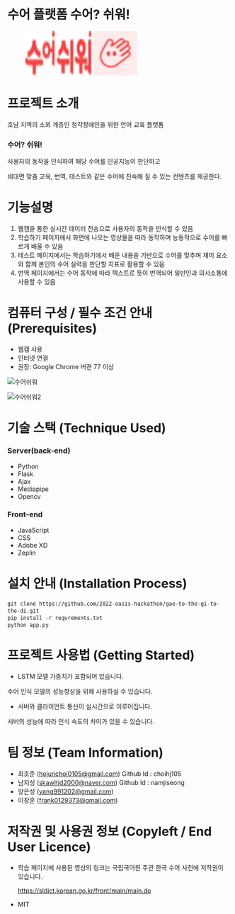 # 수어 플랫폼 수어? 쉬워!

<figure>     
    <img src="./static/images/n_1_bo.png" height="100px"width="150px"
                  style="display:inline">
    <img src="./static/images/n_2_bm.png" height="100px"width="100px"> 
</figure>



# 프로젝트 소개

호남 지역의 소외 계층인 청각장애인을 위한 언어 교육 플랫폼

### 수어? 쉬워!

사용자의 동작을 인식하여 해당 수어를 인공지능이 판단하고

비대면 맞춤 교육, 번역, 테스트와 같은 수어에 친숙해 질 수 있는 컨텐츠를 제공한다.





# 기능설명

1. 웹캠을 통한 실시간 데이터 전송으로 사용자의 동작을 인식할 수 있음
2. 학습하기 페이지에서 화면에 나오는 영상물을 따라 동작하며 능동적으로 수어를 빠르게 배울 수 있음
3. 테스트 페이지에서는 학습하기에서 배운 내용을 기반으로 수어를 맞추며 재미 요소와 함께 본인의 수어 실력을 판단할 지표로 활용할 수 있음
4. 번역 페이지에서는 수어 동작에 따라 텍스트로 뜻이 번역되어 일반인과 의사소통에 사용할 수 있음





# 컴퓨터 구성 / 필수 조건 안내 (Prerequisites)

* 웹캠 사용
* 인터넷 연결
* 권장: Google Chrome 버젼 77 이상


![수어쉬워](https://user-images.githubusercontent.com/71615908/179908478-dec85910-d6bc-4b1e-b2f5-f7367c672035.gif)

![수어쉬워2](https://user-images.githubusercontent.com/71615908/179909858-907742f8-3a08-4f9a-881f-5053316100ab.gif)


# 기술 스택 (Technique Used)

### Server(back-end)

* Python
* Flask
* Ajax
* Mediapipe
* Opencv

### Front-end

* JavaScript
* CSS
* Adobe XD
* Zeplin





# 설치 안내 (Installation Process)

```
git clone https://github.com/2022-oasis-hackathon/gae-to-the-gi-to-the-di.git
pip install -r requrements.txt
python app.py
```





# 프로젝트 사용법 (Getting Started)

* LSTM 모델 가중치가 포함되어 있습니다.

수어 인식 모델의 성능향상을 위해 사용하실 수 있습니다.

* 서버와 클라이언트 통신이 실시간으로 이루어집니다.

서버의 성능에 따라 인식 속도의 차이가 있을 수 있습니다.





# 팀 정보 (Team Information)

* 최호준 (hojunchoi0105@gmail.com) Github Id : choihj105
* 남지성 (skawltjd2000@naver.com) Github Id : namjiseong
* 양은성 (yang991202@gmail.com)
* 이장훈 (frank0129373@gmail.com)





# 저작권 및 사용권 정보 (Copyleft / End User Licence)

* 학습 페이지에 사용된 영상의 링크는 국립국어원 주관 한국 수어 사전에 저작권이 있습니다.

  https://sldict.korean.go.kr/front/main/main.do

  

* MIT

  

